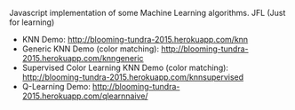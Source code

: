 Javascript implementation of some Machine Learning algorithms. JFL (Just for learning)

* KNN Demo: http://blooming-tundra-2015.herokuapp.com/knn
* Generic KNN Demo (color matching): http://blooming-tundra-2015.herokuapp.com/knngeneric
* Supervised Color Learning KNN Demo (color matching): http://blooming-tundra-2015.herokuapp.com/knnsupervised
* Q-Learning Demo: http://blooming-tundra-2015.herokuapp.com/qlearnnaive/ 